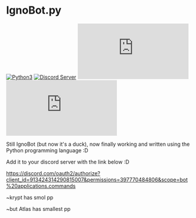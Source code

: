 # IgnoBot.py

[![Python3](https://img.shields.io/badge/python-3.9-blue.svg?style=for-the-badge)](https://github.com/ignorance-uwu/IgnoBot.py)
[![Discord Server](https://img.shields.io/badge/Support-Discord%20Server-blue.svg?style=for-the-badge)](InviteLinkHere)
![showLatestCommit](https://img.shields.io/github/last-commit/ignorance-uwu/IgnoBot.py?style=for-the-badge)
![showLicense](https://img.shields.io/github/license/ignorance-uwu/IgnoBot.py?style=for-the-badge)

Still IgnoBot (but now it's a duck), now finally working and written using the Python programming language :D

Add it to your discord server with the link below :D

https://discord.com/oauth2/authorize?client_id=913424314290815007&permissions=397770484806&scope=bot%20applications.commands

~krypt has smol pp

~but Atlas has smallest pp
